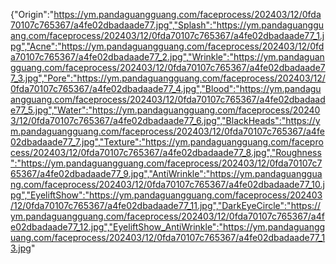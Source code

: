 
{"Origin":"https://ym.pandaguangguang.com/faceprocess/202403/12/0fda70107c765367/a4fe02dbadaade77.jpg","Splash":"https://ym.pandaguangguang.com/faceprocess/202403/12/0fda70107c765367/a4fe02dbadaade77_1.jpg","Acne":"https://ym.pandaguangguang.com/faceprocess/202403/12/0fda70107c765367/a4fe02dbadaade77_2.jpg","Wrinkle":"https://ym.pandaguangguang.com/faceprocess/202403/12/0fda70107c765367/a4fe02dbadaade77_3.jpg","Pore":"https://ym.pandaguangguang.com/faceprocess/202403/12/0fda70107c765367/a4fe02dbadaade77_4.jpg","Blood":"https://ym.pandaguangguang.com/faceprocess/202403/12/0fda70107c765367/a4fe02dbadaade77_5.jpg","Water":"https://ym.pandaguangguang.com/faceprocess/202403/12/0fda70107c765367/a4fe02dbadaade77_6.jpg","BlackHeads":"https://ym.pandaguangguang.com/faceprocess/202403/12/0fda70107c765367/a4fe02dbadaade77_7.jpg","Texture":"https://ym.pandaguangguang.com/faceprocess/202403/12/0fda70107c765367/a4fe02dbadaade77_8.jpg","Roughness":"https://ym.pandaguangguang.com/faceprocess/202403/12/0fda70107c765367/a4fe02dbadaade77_9.jpg","AntiWrinkle":"https://ym.pandaguangguang.com/faceprocess/202403/12/0fda70107c765367/a4fe02dbadaade77_10.jpg","EyeliftShow":"https://ym.pandaguangguang.com/faceprocess/202403/12/0fda70107c765367/a4fe02dbadaade77_11.jpg","DarkEyeCircle":"https://ym.pandaguangguang.com/faceprocess/202403/12/0fda70107c765367/a4fe02dbadaade77_12.jpg","EyeliftShow_AntiWrinkle":"https://ym.pandaguangguang.com/faceprocess/202403/12/0fda70107c765367/a4fe02dbadaade77_13.jpg"